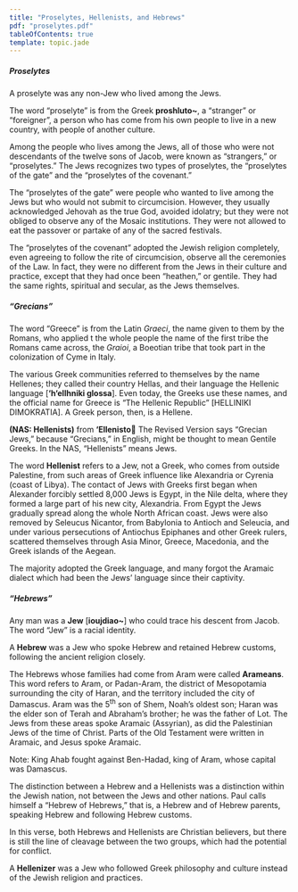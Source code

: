 ```yaml
---
title: "Proselytes, Hellenists, and Hebrews"
pdf: "proselytes.pdf"
tableOfContents: true
template: topic.jade
---
```


##### Proselytes

A proselyte was any non-Jew who lived among the Jews.

The word “proselyte” is from the Greek **proshluto\~**, a “stranger” or
“foreigner”, a person who has come from his own people to live in a new
country, with people of another culture.

Among the people who lives among the Jews, all of those who were not
descendants of the twelve sons of Jacob, were known as “strangers,” or
“proselytes.” The Jews recognizes two types of proselytes, the
“proselytes of the gate” and the “proselytes of the covenant.”

The “proselytes of the gate” were people who wanted to live among the
Jews but who would not submit to circumcision. However, they usually
acknowledged Jehovah as the true God, avoided idolatry; but they were
not obliged to observe any of the Mosaic institutions. They were not
allowed to eat the passover or partake of any of the sacred festivals.

The “proselytes of the covenant” adopted the Jewish religion completely,
even agreeing to follow the rite of circumcision, observe all the
ceremonies of the Law. In fact, they were no different from the Jews in
their culture and practice, except that they had once been “heathen,” or
gentile. They had the same rights, spiritual and secular, as the Jews
themselves.

##### “Grecians”

The word “Greece” is from the Latin *Graeci*, the name given to them by
the Romans, who applied t the whole people the name of the first tribe
the Romans came across, the *Graioi*, a Boeotian tribe that took part in
the colonization of Cyme in Italy.

The various Greek communities referred to themselves by the name
Hellenes; they called their country Hellas, and their language the
Hellenic language [**‘h‘ellhniki glossa**]. Even today, the Greeks use
these names, and the official name for Greece is “The Hellenic Republic”
[HELLINIKI DIMOKRATIA]. A Greek person, then, is a Hellene.

**(NAS: Hellenists)** from **‘Ellenisto** The Revised Version says
“Grecian Jews,” because “Grecians,” in English, might be thought to mean
Gentile Greeks. In the NAS, “Hellenists” means Jews.

The word **Hellenist** refers to a Jew, not a Greek, who comes from
outside Palestine, from such areas of Greek influence like Alexandria or
Cyrenia (coast of Libya). The contact of Jews with Greeks first began
when Alexander forcibly settled 8,000 Jews is Egypt, in the Nile delta,
where they formed a large part of his new city, Alexandria. From Egypt
the Jews gradually spread along the whole North African coast. Jews were
also removed by Seleucus Nicantor, from Babylonia to Antioch and
Seleucia, and under various persecutions of Antiochus Epiphanes and
other Greek rulers, scattered themselves through Asia Minor, Greece,
Macedonia, and the Greek islands of the Aegean.

The majority adopted the Greek language, and many forgot the Aramaic
dialect which had been the Jews’ language since their captivity.

##### “Hebrews”

Any man was a **Jew** [**ioujdiao\~**] who could trace his descent from
Jacob. The word “Jew” is a racial identity.

A **Hebrew** was a Jew who spoke Hebrew and retained Hebrew customs,
following the ancient religion closely.

The Hebrews whose families had come from Aram were called **Arameans**.
This word refers to Aram, or Padan-Aram, the district of Mesopotamia
surrounding the city of Haran, and the territory included the city of
Damascus. Aram was the 5<sup>th</sup> son of Shem, Noah’s oldest son;
Haran was the elder son of Terah and Abraham’s brother; he was the
father of Lot. The Jews from these areas spoke Aramaic (Assyrian), as
did the Palestinian Jews of the time of Christ. Parts of the Old
Testament were written in Aramaic, and Jesus spoke Aramaic.

Note: King Ahab fought against Ben-Hadad, king of Aram, whose capital
was Damascus.

The distinction between a Hebrew and a Hellenists was a distinction
within the Jewish nation, not between the Jews and other nations. Paul
calls himself a “Hebrew of Hebrews,” that is, a Hebrew and of Hebrew
parents, speaking Hebrew and following Hebrew customs.

In this verse, both Hebrews and Hellenists are Christian believers, but
there is still the line of cleavage between the two groups, which had
the potential for conflict.

A **Hellenizer** was a Jew who followed Greek philosophy and culture
instead of the Jewish religion and practices.

